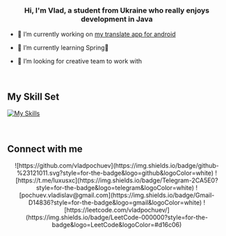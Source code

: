 ### <div align="center">Hi, I'm Vlad, a student from Ukraine who really enjoys development in Java</div>  
  

- 🔭 I’m currently working on [my translate app for android](https://github.com/vladpochuev/translateApp)  
  

- 🌱 I’m currently learning Spring🍃  
  

- 👯 I’m looking for creative team to work with  
  

<br/>  


## My Skill Set  
[![My Skills](https://skillicons.dev/icons?i=java,kotlin,nodejs,figma&theme=light)](https://skillicons.dev)

<br/>  


## Connect with me  
<div align="center">
  ![https://github.com/vladpochuev](https://img.shields.io/badge/github-%23121011.svg?style=for-the-badge&logo=github&logoColor=white)
  ![https://t.me/luxusxc](https://img.shields.io/badge/Telegram-2CA5E0?style=for-the-badge&logo=telegram&logoColor=white)
  ![pochuev.vladislav@gmail.com](https://img.shields.io/badge/Gmail-D14836?style=for-the-badge&logo=gmail&logoColor=white)
  ![https://leetcode.com/vladpochuev/](https://img.shields.io/badge/LeetCode-000000?style=for-the-badge&logo=LeetCode&logoColor=#d16c06)
  
</div>  
